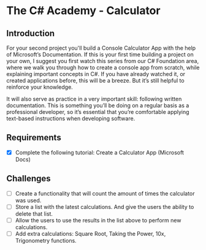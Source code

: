 # The C# Academy - Calculator 

## Introduction
For your second project you'll build a Console Calculator App with the help of Microsoft’s Documentation. If this is your first time building a project on your own, I suggest you first watch this series from our C# Foundation area, where we walk you through how to create a console app from scratch, while explaining important concepts in C#. If you have already watched it, or created applications before, this will be a breeze. But it’s still helpful to reinforce your knowledge.

It will also serve as practice in a very important skill: following written documentation. This is something you’ll be doing on a regular basis as a professional developer, so it’s essential that you’re comfortable applying text-based instructions when developing software.

## Requirements
  -  [x] Complete the following tutorial: Create a Calculator App (Microsoft Docs)

 ## Challenges
  -  [ ] Create a functionality that will count the amount of times the calculator was used.
  -  [ ] Store a list with the latest calculations. And give the users the ability to delete that list.
  -  [ ] Allow the users to use the results in the list above to perform new calculations.
  -  [ ] Add extra calculations: Square Root, Taking the Power, 10x, Trigonometry functions.